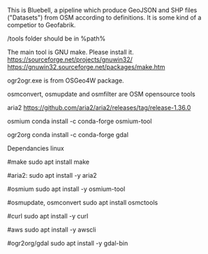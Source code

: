 This is Bluebell, a pipeline which produce GeoJSON and SHP files ("Datasets") from OSM according to definitions. It is some kind of a competior to Geofabrik. 


/tools folder should be in %path%

The main tool is GNU make. Please install it. 
https://sourceforge.net/projects/gnuwin32/
https://gnuwin32.sourceforge.net/packages/make.htm


ogr2ogr.exe is from OSGeo4W package.

osmconvert, osmupdate and osmfilter are OSM opensource tools


aria2
https://github.com/aria2/aria2/releases/tag/release-1.36.0

osmium
conda install -c conda-forge osmium-tool

ogr2org
conda install -c conda-forge gdal


Dependancies linux

#make
sudo apt install make

#aria2:
sudo apt install -y aria2

#osmium
sudo apt install -y osmium-tool

#osmupdate, osmconvert
sudo apt install osmctools

#curl
sudo apt install -y curl 

#aws
sudo apt install -y awscli 

#ogr2org/gdal
sudo apt install -y gdal-bin
